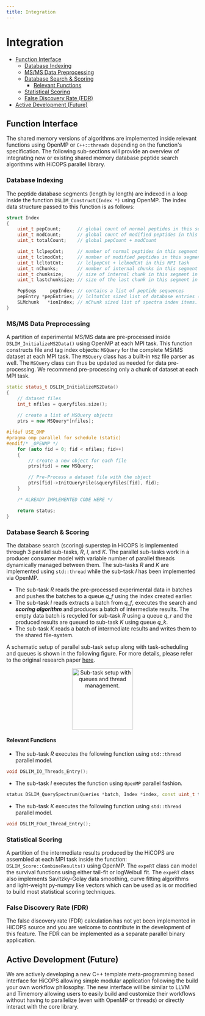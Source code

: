 ```yaml
---
title: Integration
---
```


# Integration

<!-- TOC -->

- [Function Interface](#function-interface)
  - [Database Indexing](#database-indexing)
  - [MS/MS Data Preprocessing](#msms-data-preprocessing)
  - [Database Search & Scoring](#database-search--scoring)
    - [Relevant Functions](#relevant-functions)
  - [Statistical Scoring](#statistical-scoring)
  - [False Discovery Rate (FDR)](#false-discovery-rate-fdr)
- [Active Development (Future)](#active-development-future)

<!-- /TOC -->

## Function Interface
The shared memory versions of algorithms are implemented inside relevant functions using OpenMP or `C++::threads` depending on the function's specification. The following sub-sections will provide an overview of integrating new or existing shared memory database peptide search algorithms with HiCOPS parallel library.

### Database Indexing
The peptide database segments (length by length) are indexed in a loop inside the function `DSLIM_Construct(Index *)` using OpenMP. The index data structure passed to this function is as follows:

```cpp
struct Index
{
    uint_t pepCount;      // global count of normal peptides in this segment 
    uint_t modCount;      // global count of modified peptides in this segment 
    uint_t totalCount;    // global pepCount + modCount 

    uint_t lclpepCnt;     // number of normal peptides in this segment in this MPI task
    uint_t lclmodCnt;     // number of modified peptides in this segment in this MPI task
    uint_t lcltotCnt;     // lclpepCnt + lclmodCnt in this MPI task
    uint_t nChunks;       // number of internal chunks in this segment in this MPI task.
    uint_t chunksize;     // size of internal chunk in this segment in this MPI task
    uint_t lastchunksize; // size of the last chunk in this segment in this MPI task

    PepSeqs     pepIndex; // contains a list of peptide sequences
    pepEntry *pepEntries; // lcltotCnt sized list of database entries (first lclpepCnt: normal, last lclmodCnt: variants).
    SLMchunk   *ionIndex; // nChunk sized list of spectra index items. Refer to: https://ieeexplore.ieee.org/abstract/document/8983152
}
```

### MS/MS Data Preprocessing
A partition of experimental MS/MS data are pre-processed inside `DSLIM_InitializeMS2Data()` using OpenMP at each MPI task. This function constructs file and tag index objects: `MSQuery` for the complete MS/MS dataset at each MPI task. The `MSQuery` class has a built-in `MS2` file parser as well. The `MSQuery` class can thus be updated as needed for data pre-processing. We recommend pre-processing only a chunk of dataset at each MPI task.

```cpp
static status_t DSLIM_InitializeMS2Data()
{
    // dataset files
    int_t nfiles = queryfiles.size();
    
    // create a list of MSQuery objects
    ptrs = new MSQuery*[nfiles];

#ifdef USE_OMP
#pragma omp parallel for schedule (static)
#endif/* _OPENMP */
    for (auto fid = 0; fid < nfiles; fid++)
    {
        // create a new object for each file
        ptrs[fid] = new MSQuery;

        // Pre-Process a dataset file with the object
        ptrs[fid]->InitQueryFile(&queryfiles[fid], fid);
    }

    /* ALREADY IMPLEMENTED CODE HERE */

    return status;
}
```

### Database Search & Scoring
The database search (scoring) superstep in HiCOPS is implemented through 3 parallel sub-tasks, *R*, *I*, and *K*. The parallel sub-tasks work in a producer consumer model with variable number of parallel threads dynamically managed between them. The sub-tasks *R* and *K* are implemented using `std::thread` while the sub-task *I* has been implemented via OpenMP.

* The sub-task *R* reads the pre-processed experimental data in batches and pushes the batches to a queue *q_f* using the index created earlier.     
* The sub-task *I* reads extracts a batch from *q_f*, executes the search and ***scoring algorithm*** and produces a batch of intermediate results. The empty data batch is recycled for sub-task *R* using a queue *q_r* and the produced results are queued to sub-task *K* using queue *q_k*.     
* The sub-task *K* reads a batch of intermediate results and writes them to the shared file-system.

A schematic setup of parallel sub-task setup along with task-scheduling and queues is shown in the following figure. For more details, please refer to the original research paper [here]().

<p align="center">
<img src="{{ site.baseurl }}/_assets/sched.jpg" title="Sub-task setup with queues and thread management.     " height="160">

#### Relevant Functions
* The sub-task *R* executes the following function using `std::thread` parallel model.      
</p>

```cpp
void DSLIM_IO_Threads_Entry();
```

* The sub-task *I* executes the function using `OpenMP` parallel fashion.

```cpp
status DSLIM_QuerySpectrum(Queries *batch, Index *index, const uint_t total_index_segments);
```

* The sub-task *K* executes the following function using `std::thread` parallel model.

```cpp
void DSLIM_FOut_Thread_Entry();
```

### Statistical Scoring
A partition of the intermediate results produced by the HiCOPS are assembled at each MPI task inside the function: `DSLIM_Score::CombineResults()` using OpenMP. The `expeRT` class can model the survival functions using either tail-fit or logWeibull fit. The `expeRT` class also implements Savitzky-Golay data smoothing, curve fitting algorithms and light-weight py-numpy like vectors which can be used as is or modified to build most statistical scoring techniques.

### False Discovery Rate (FDR)
The false discovery rate (FDR) calculation has not yet been implemented in HiCOPS source and you are welcome to contribute in the development of this feature. The FDR can be implemented as a separate parallel binary application.

## Active Development (Future)
We are actively developing a new C++ template meta-programming based interface for HiCOPS allowing simple modular application following the build your own workflow philosophy. The new interface will be similar to LLVM and Timemory allowing users to easily build and customize their workflows without having to parallelize (even with OpenMP or threads) or directly interact with the core library.

